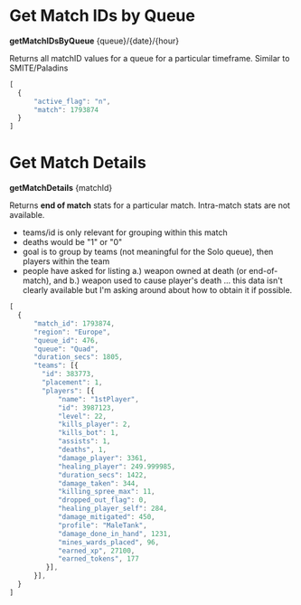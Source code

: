 # Get Match IDs by Queue 
**getMatchIDsByQueue** {queue}/{date}/{hour}

Returns all matchID values for a queue for a particular timeframe.  Similar to SMITE/Paladins

```js
[
  {
      "active_flag": "n",
      "match": 1793874     
  }
]
```

# Get Match Details
**getMatchDetails** {matchId}

Returns <b>end of match</b> stats for a particular match.  Intra-match stats are not available.
  - teams/id is only relevant for grouping within this match
  - deaths would be "1" or "0"
  - goal is to group by teams (not meaningful for the Solo queue), then players within the team
  - people have asked for listing a.) weapon owned at death (or end-of-match), and b.) weapon used to cause player's death ... this data isn't clearly available but I'm asking around about how to obtain it if possible.

```js
[
  {   
      "match_id": 1793874,
      "region": "Europe",
      "queue_id": 476,
      "queue": "Quad",
      "duration_secs": 1805,
      "teams": [{
        "id": 383773,
        "placement": 1,
        "players": [{
            "name": "1stPlayer",
            "id": 3987123,
            "level": 22,
            "kills_player": 2,
            "kills_bot": 1,
            "assists": 1,
            "deaths", 1,
            "damage_player": 3361,
            "healing_player": 249.999985,            
            "duration_secs": 1422,
            "damage_taken": 344,
            "killing_spree_max": 11,
            "dropped_out_flag": 0,
            "healing_player_self": 284,
            "damage_mitigated": 450,
            "profile": "MaleTank",
            "damage_done_in_hand", 1231,
            "mines_wards_placed", 96,
            "earned_xp", 27100,
            "earned_tokens", 177
         }],  
      }],     
  }
]
```
